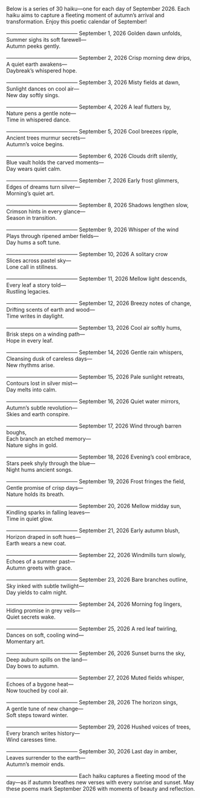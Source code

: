 Below is a series of 30 haiku—one for each day of September 2026. Each haiku aims to capture a fleeting moment of autumn’s arrival and transformation. Enjoy this poetic calendar of September!

–––––––––––––––––––––––––––
September 1, 2026
Golden dawn unfolds,  
Summer sighs its soft farewell—  
Autumn peeks gently.

–––––––––––––––––––––––––––
September 2, 2026
Crisp morning dew drips,  
A quiet earth awakens—  
Daybreak’s whispered hope.

–––––––––––––––––––––––––––
September 3, 2026
Misty fields at dawn,  
Sunlight dances on cool air—  
New day softly sings.

–––––––––––––––––––––––––––
September 4, 2026
A leaf flutters by,  
Nature pens a gentle note—  
Time in whispered dance.

–––––––––––––––––––––––––––
September 5, 2026
Cool breezes ripple,  
Ancient trees murmur secrets—  
Autumn’s voice begins.

–––––––––––––––––––––––––––
September 6, 2026
Clouds drift silently,  
Blue vault holds the carved moments—  
Day wears quiet calm.

–––––––––––––––––––––––––––
September 7, 2026
Early frost glimmers,  
Edges of dreams turn silver—  
Morning’s quiet art.

–––––––––––––––––––––––––––
September 8, 2026
Shadows lengthen slow,  
Crimson hints in every glance—  
Season in transition.

–––––––––––––––––––––––––––
September 9, 2026
Whisper of the wind  
Plays through ripened amber fields—  
Day hums a soft tune.

–––––––––––––––––––––––––––
September 10, 2026
A solitary crow  
Slices across pastel sky—  
Lone call in stillness.

–––––––––––––––––––––––––––
September 11, 2026
Mellow light descends,  
Every leaf a story told—  
Rustling legacies.

–––––––––––––––––––––––––––
September 12, 2026
Breezy notes of change,  
Drifting scents of earth and wood—  
Time writes in daylight.

–––––––––––––––––––––––––––
September 13, 2026
Cool air softly hums,  
Brisk steps on a winding path—  
Hope in every leaf.

–––––––––––––––––––––––––––
September 14, 2026
Gentle rain whispers,  
Cleansing dusk of careless days—  
New rhythms arise.

–––––––––––––––––––––––––––
September 15, 2026
Pale sunlight retreats,  
Contours lost in silver mist—  
Day melts into calm.

–––––––––––––––––––––––––––
September 16, 2026
Quiet water mirrors,  
Autumn’s subtle revolution—  
Skies and earth conspire.

–––––––––––––––––––––––––––
September 17, 2026
Wind through barren boughs,  
Each branch an etched memory—  
Nature sighs in gold.

–––––––––––––––––––––––––––
September 18, 2026
Evening’s cool embrace,  
Stars peek shyly through the blue—  
Night hums ancient songs.

–––––––––––––––––––––––––––
September 19, 2026
Frost fringes the field,  
Gentle promise of crisp days—  
Nature holds its breath.

–––––––––––––––––––––––––––
September 20, 2026
Mellow midday sun,  
Kindling sparks in falling leaves—  
Time in quiet glow.

–––––––––––––––––––––––––––
September 21, 2026
Early autumn blush,  
Horizon draped in soft hues—  
Earth wears a new coat.

–––––––––––––––––––––––––––
September 22, 2026
Windmills turn slowly,  
Echoes of a summer past—  
Autumn greets with grace.

–––––––––––––––––––––––––––
September 23, 2026
Bare branches outline,  
Sky inked with subtle twilight—  
Day yields to calm night.

–––––––––––––––––––––––––––
September 24, 2026
Morning fog lingers,  
Hiding promise in grey veils—  
Quiet secrets wake.

–––––––––––––––––––––––––––
September 25, 2026
A red leaf twirling,  
Dances on soft, cooling wind—  
Momentary art.

–––––––––––––––––––––––––––
September 26, 2026
Sunset burns the sky,  
Deep auburn spills on the land—  
Day bows to autumn.

–––––––––––––––––––––––––––
September 27, 2026
Muted fields whisper,  
Echoes of a bygone heat—  
Now touched by cool air.

–––––––––––––––––––––––––––
September 28, 2026
The horizon sings,  
A gentle tune of new change—  
Soft steps toward winter.

–––––––––––––––––––––––––––
September 29, 2026
Hushed voices of trees,  
Every branch writes history—  
Wind caresses time.

–––––––––––––––––––––––––––
September 30, 2026
Last day in amber,  
Leaves surrender to the earth—  
Autumn’s memoir ends.

–––––––––––––––––––––––––––
Each haiku captures a fleeting mood of the day—as if autumn breathes new verses with every sunrise and sunset. May these poems mark September 2026 with moments of beauty and reflection.
